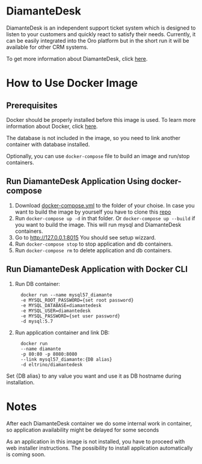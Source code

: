 # DiamanteDesk
DiamanteDesk is an independent support ticket system which is designed to listen to your customers and quickly react to satisfy their needs. Currently, it can be easily integrated into the Oro platform but in the short run it will be available for other CRM systems.

To get more information about DiamanteDesk, click [here](http://docs.diamantedesk.com/en/latest/).

# How to Use Docker Image
## Prerequisites
Docker should be properly installed before this image is used.
To learn more information about Docker, click [here](https://docs.docker.com).

The database is not included in the image, so you need to link another container with database installed.

Optionally, you can use ```docker-compose``` file to build an image and run/stop containers.

## Run DiamanteDesk Application Using docker-compose
1. Download [docker-compose.yml](https://raw.githubusercontent.com/eltrino/diamantedesk-docker/master/docker-compose.yml) to the folder of your choise. In case you want to build the image by yourself you have to clone this [repo](https://github.com/eltrino/diamantedesk-docker)
2. Run ```docker-compose up -d``` in that folder. Or ```docker-compose up --build``` if you want to build the image. This will run mysql and DiamanteDesk containers. 
3. Go to http://127.0.0.1:8015 You should see setup wizzard.
4. Run ```docker-compose stop``` to stop application and db containers.
5. Run ```docker-compose rm``` to delete application and db containers.

## Run DiamanteDesk Application with Docker CLI
1. Run DB container:

         docker run --name mysql57_diamante 
         -e MYSQL_ROOT_PASSWORD={set root password}
         -e MYSQL_DATABASE=diamantedesk 
         -e MYSQL_USER=diamantedesk
         -e MYSQL_PASSWORD={set user password} 
         -d mysql:5.7


2. Run application container and link DB:

         docker run 
         --name diamante
         -p 80:80 -p 8080:8080 
         --link mysql57_diamante:{DB alias}
         -d eltrino/diamantedesk

Set {DB alias} to any value you want and use it as DB hostname during installation.

# Notes
After each DiamanteDesk container we do some internal work in container, so application availability might be delayed for some seconds

As an application in this image is not installed, you have to proceed with web installer instructions.
The possibility to install application automatically is coming soon.